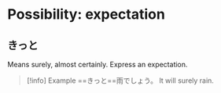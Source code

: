 # Possibility: expectation

## きっと

Means surely, almost certainly. Express an expectation.

> [!info] Example
> ==きっと==雨でしょう。
> It will surely rain.

